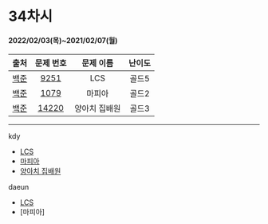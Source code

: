 # 34차시
#### 2022/02/03(목)~2021/02/07(월)

|               출처               |                   문제 번호                    |     문제 이름      | 난이도 |
| :------------------------------: | :--------------------------------------------: | :----------------: | :----: |
| [백준](https://www.acmicpc.net/) | [9251](https://www.acmicpc.net/problem/9251) | LCS | 골드5  |
| [백준](https://www.acmicpc.net/) | [1079](https://www.acmicpc.net/problem/1079) | 마피아 | 골드2 |
| [백준](https://www.acmicpc.net/) | [14220](https://www.acmicpc.net/problem/14220) | 양아치 집배원 | 골드3 |

---

kdy
- [LCS](https://tropical-couch-e39.notion.site/LCS-eb8351a3c2ad48059fb3e2c1071b3026)
- [마피아](https://tropical-couch-e39.notion.site/7147ae084a7f4e1394583bd32c193058)
- [양아치 집배원](https://tropical-couch-e39.notion.site/c856426d37c74b62bf65adc1026224ff)


daeun
- [LCS](https://hoonycode.notion.site/LCS-8eabe7ac76614049b409ae9c0b62a4c7)
- [마피아]
